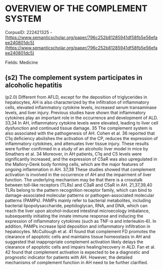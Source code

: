 # OVERVIEW OF THE COMPLEMENT SYSTEM

CorpusID: 222421325 - [https://www.semanticscholar.org/paper/796c252b81285941df58fb5e56efaee240801dc5](https://www.semanticscholar.org/paper/796c252b81285941df58fb5e56efaee240801dc5)

Fields: Medicine

## (s2) The complement system participates in alcoholic hepatitis
(p2.0) Different from AFLD, except for the deposition of triglycerides in hepatocytes, AH is also characterized by the infiltration of inflammatory cells, elevated inflammatory cytokine levels, increased serum transaminase levels, and liver injury. Previous studies have shown that inflammatory cytokines play an important role in the occurrence and development of ALD. 33,34 In AH, inflammatory cytokine levels were elevated, leading to liver cell dysfunction and continued tissue damage. 35 The complement system is also associated with the pathogenesis of AH. Cohen et al. 36 reported that C1q deficiency abolishes the activation of the CP, reduces the expression of inflammatory cytokines, and attenuates liver tissue injury. These results were further confirmed in a study of an alcoholic liver model in mice by Smathers et al. 34 Moreover, in AH patients, C1q and C5 levels were significantly increased, and the expression of C5aR was also upregulated in the Mallory-Denk body forming cells, which are the major features of ongoing inflammation in AH. 37,38 These studies showed that complement activation is involved in the occurrence of AH and the impairment of liver function. The underlying mechanism may be that there is a crosstalk between toll-like receptors (TLRs) and C3aR and C5aR in AH. 21,37,39,40 TLRs belong to the pattern recognition receptor family, which can bind to damage-associated molecular patterns or pathogen-associated molecular patterns (PAMPs). PAMPs mainly refer to bacterial metabolites, including bacterial lipopolysaccharide, peptidoglycan, RNA, and DNA, which can reach the liver upon alcohol-induced intestinal microecology imbalance, subsequently initiating the innate immune response and inducing the expression of inflammatory cytokines (such as TNF-α and interleukin-6). In addition, PAMPs increase lipid deposition and inflammatory infiltration in hepatocytes. McCullough et al. 41 found that complement FD promotes the clearance of apoptotic cells and maintains tissue homeostasis in AH and suggested that inappropriate complement activation likely delays the clearance of apoptotic cells and impairs healing/recovery in ALD. Fan et al. 42 found that complement activation is expected to be a diagnostic and prognostic indicator for patients with AH. However, the detailed mechanisms of complement function in AH need to be further clarified.
